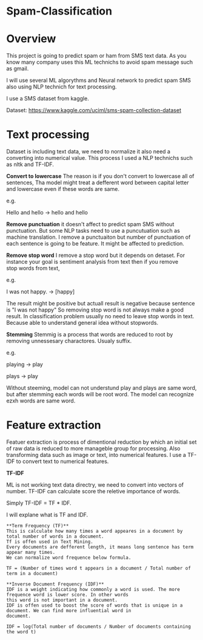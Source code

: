 # Spam-Classification

# Overview

This project is going to predict spam or ham from SMS text data.
As you know many company uses this ML technichs to avoid spam message such as gmail.

I will use several ML algorythms and Neural network to predict spam SMS also using NLP technich for text processing.

I use a SMS dataset from kaggle.

Dataset: https://www.kaggle.com/uciml/sms-spam-collection-dataset

# Text processing

Dataset is including text data, we need to normalize it also need a converting into numerical value.
This process I used a NLP technichs such as nltk and TF-IDF.


  **Convert to lowercase**
  The reason is if you don't convert to lowercase all of sentences, Tha model might treat a defferent word between capital
  letter and lowercase even if these words are same.

  e.g. 
  
  Hello and hello → hello and hello
  

  **Remove punctuation**
  it doesn't affect to predict spam SMS without punctuation. But some NLP tasks need to use a puncutuation such as machine 
  translation.
  I remove a punctuaiton but number of punctuation of each sentence is going to be feature.
  It might be affected to prediction.
  

  **Remove stop word**
  I remove a stop word but it depends on detaset. For instance your goal is sentiment analysis from text then if you remove   
  stop words from text,

  e.g.
  
  I was not happy. → [happy]

  The result might be positive but actuall result is negative because sentence is "I was not happy"
  So removing stop word is not always make a good result.
  In classification problem usually no need to leave stop words in text. Because able to understand general idea without 
  stopwords.
  

  **Stemming**
  Stemmig is a process that words are reduced to root by removing unnessesary charactores.
  Usualy suffix.

  e.g.

  playing → play

  plays → play
  
  Without steeming, model can not understund play and plays are same word, but after stemming each words will be root word.
  The model can recognize ezxh words are same word.
  

# Feature extraction

Featuer extraction is process of dimentional reduction by which an initial set of raw data is reduced to more manageble group for processing. Also transforming data such as image or text, into numerical features.
I use a TF-IDF to convert text to numerical features.

  **TF-IDF**
  
  ML is not working text data directry, we need to convert into vectors of number.
  TF-IDF can calculate score the reletive importance of words.
  
  Simply TF-IDF = TF * IDF.
  
  
  I will explane what is TF and IDF.
    

    **Term Frequency (TF)**
    This is calculate how many times a word appeares in a document by total number of words in a document.
    Tf is offen used in Text Mining.
    Every documents are defferent length, it means long sentence has term appear many times.
    We can normalize word frequence below formula.
    
    TF = (Number of times word t appears in a document / Total number of term in a document)
    
    **Inverse Document Frequency (IDF)**
    IDF is a weight indicating how commonly a word is used. The more frequence word is lower score. In other words
    this word is not important in a document.
    IDF is offen used to boost the score of words that is unique in a document. We can find more influential word in  
    document.
    
    IDF = log(Total number of documents / Number of documents containing the word t)
    
    
    
  
  
  
  
  

  






